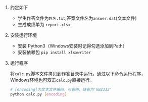1. 约定如下
    * 学生作答文件为`姓名.txt`;答案文件名为`answer.dat`(文本文件)
    * 生成成绩单为 `report.xlsx`
2. 安装运行环境
    * 安装 Python3（Windows安装时记得勾选添加到Path）
    * 安装依赖包 `pip install xlsxwriter`
3. 运行程序
    
    将`calc.py`脚本文件拷贝到作答目录中运行。通过以下命令运行程序，Windows环境也可双击`calc.py`直接运行。
    ```sh
    # [encoding]为文本文件编码，可省略，缺省为'GB2312'
    python calc.py [encoding]
    ```
